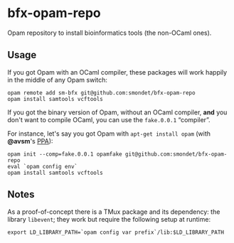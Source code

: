 bfx-opam-repo
=============

Opam repository to install bioinformatics tools (the non-OCaml ones).

Usage
-----

If you got Opam with an OCaml compiler, these packages will work happily in the
middle of any Opam switch:

    opam remote add sm-bfx git@github.com:smondet/bfx-opam-repo
    opam install samtools vcftools

If you got the binary version of Opam, without an OCaml compiler, **and** you
don't want to compile OCaml, you can use the `fake.0.0.1` “compiler”.

For instance, let's say you got Opam with `apt-get install opam` 
(with **@avsm**'s [PPA](https://launchpad.net/~avsm/+archive/ubuntu/ppa)):

    opam init --comp=fake.0.0.1 opamfake git@github.com:smondet/bfx-opam-repo
    eval `opam config env`
    opam install samtools vcftools


Notes
-----

As a proof-of-concept there is a TMux package and its dependency: the library
`libevent`; they work but require the following setup at runtime:

    export LD_LIBRARY_PATH=`opam config var prefix`/lib:$LD_LIBRARY_PATH

